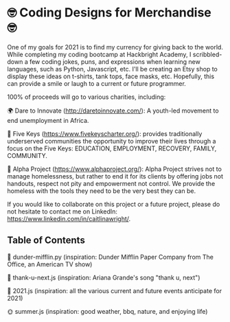 # 🤓 Coding Designs for Merchandise 🤓

One of my goals for 2021 is to find my currency for giving back to the world. While completing my coding bootcamp at Hackbright Academy, I scribbled-down a few coding jokes, puns, and expressions when learning new languages, such as Python, Javascript, etc. I'll be creating an Etsy shop to display these ideas on t-shirts, tank tops, face masks, etc. Hopefully, this can provide a smile or laugh to a current or future programmer. 

100% of proceeds will go to various charities, including:

🌍 Dare to Innovate (http://daretoinnovate.com/): A youth-led movement to end unemployment in Africa.

🍎 Five Keys (https://www.fivekeyscharter.org/): provides traditionally underserved communities the opportunity to improve their lives through a focus on the Five Keys: EDUCATION, EMPLOYMENT, RECOVERY, FAMILY, COMMUNITY.

💙 Alpha Project (https://www.alphaproject.org/): Alpha Project strives not to manage homelessness, but rather to end it for its clients by offering jobs not handouts, respect not pity and empowerment not control. We provide the homeless with the tools they need to be the very best they can be.

If you would like to collaborate on this project or a future project, please do not hesitate to contact me on LinkedIn: https://www.linkedin.com/in/caitlinawright/.

## Table of Contents
💼 dunder-mifflin.py (inspiration: Dunder Mifflin Paper Company from The Office, an American TV show)

💅 thank-u-next.js (inspiration: Ariana Grande's song "thank u, next")

🥂 2021.js (inspiration: all the various current and future events anticipate for 2021)

🌞 summer.js (inspiration: good weather, bbq, nature, and enjoying life)
